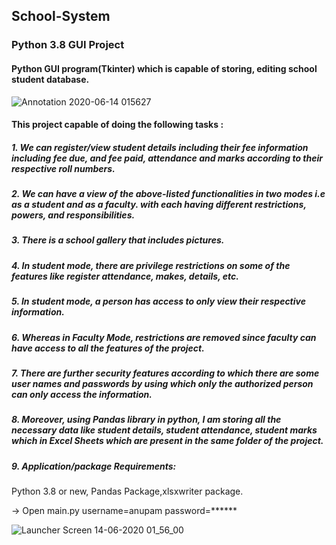 ## School-System
### Python 3.8 GUI Project
####  Python GUI program(Tkinter) which is capable of storing, editing school student database.

![Annotation 2020-06-14 015627](https://user-images.githubusercontent.com/48323127/84588680-3565da80-ae47-11ea-9305-a923668ec4f5.png)


[](url)
#### This project capable of doing the following tasks :


##### 1. We can register/view student details including their fee information including fee due, and fee paid, attendance and marks according to their respective roll numbers. 

##### 2. We can have a view of the above-listed functionalities in two modes i.e as a student and as a faculty. with each having different restrictions, powers, and responsibilities.

##### 3. There is a school gallery that includes pictures.

##### 4. In student mode, there are privilege restrictions on some of the features like register attendance, makes, details, etc.

##### 5. In student mode, a person has access to only view their respective information.

##### 6. Whereas in Faculty Mode, restrictions are removed since faculty can have access to all the features of the project.

##### 7. There are further security features according to which there are some user names and passwords by using which only the authorized person can only access the information.

##### 8. Moreover, using Pandas library in python, I am storing all the necessary data like student details, student attendance, student marks which in Excel Sheets which are present in the same folder of the project.


##### 9. Application/package Requirements:
Python 3.8 or new, Pandas Package,xlsxwriter package.

-> Open main.py
 username=anupam
 password=******

![Launcher Screen 14-06-2020 01_56_00](https://user-images.githubusercontent.com/48323127/84588709-6b0ac380-ae47-11ea-83eb-b6f8fb7f7818.png)
